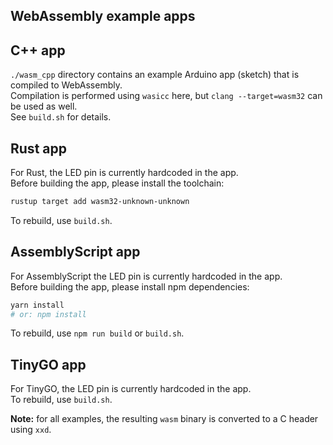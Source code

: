 ## WebAssembly example apps

## C++ app

`./wasm_cpp` directory contains an example Arduino app (sketch) that is compiled to WebAssembly.  
Compilation is performed using `wasicc` here, but `clang --target=wasm32` can be used as well.  
See `build.sh` for details.

## Rust app

For Rust, the LED pin is currently hardcoded in the app.  
Before building the app, please install the toolchain:
```sh
rustup target add wasm32-unknown-unknown
```
To rebuild, use `build.sh`.

## AssemblyScript app

For AssemblyScript the LED pin is currently hardcoded in the app.  
Before building the app, please install npm dependencies:
```sh
yarn install
# or: npm install
```
To rebuild, use `npm run build` or `build.sh`.

## TinyGO app

For TinyGO, the LED pin is currently hardcoded in the app.  
To rebuild, use `build.sh`.


**Note:** for all examples, the resulting `wasm` binary is converted to a C header using `xxd`.
